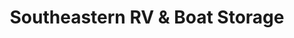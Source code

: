 ---
title: "Southeastern RV & Boat Storage"
url: /st-johns/southeastern-rv-und-boat-storage/
shop: Mieten
---